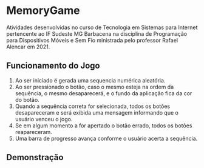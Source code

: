 # MemoryGame
Atividades desenvolvidas no curso de Tecnologia em Sistemas para Internet pertencente ao IF Sudeste MG Barbacena na disciplina de Programação para Dispositivos Móveis e Sem Fio ministrada pelo professor Rafael Alencar em 2021.

## Funcionamento do Jogo

1. Ao ser iniciado é gerada uma sequencia numérica aleatória.
2. Ao ser pressionado o botão, caso o mesmo esteja na ordem da sequência, o mesmo desaparecerá, e o fundo da aplicação fica da cor do botão.
3. Quando a sequência correta for selecionada, todos os botões desapareceram e será exibida uma mensagem informando que o usuário venceu o jogo.
4. Se em algum momento a for apertado o botão errado, todos os botões reapareceram.
5. Uma barra de progresso avança conforme o usuário acerta a sequência.

## Demonstração

